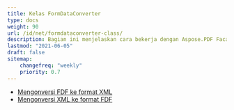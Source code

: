 ```yaml
---
title: Kelas FormDataConverter
type: docs
weight: 90
url: /id/net/formdataconverter-class/
description: Bagian ini menjelaskan cara bekerja dengan Aspose.PDF Facades menggunakan Kelas FormDataConverter.
lastmod: "2021-06-05"
draft: false
sitemap:
    changefreq: "weekly"
    priority: 0.7
---
```


- [Mengonversi FDF ke format XML](/pdf/id/net/converting-an-fdf-to-xml-format/)
- [Mengonversi XML ke format FDF](/pdf/id/net/converting-an-xml-to-fdf-format/)